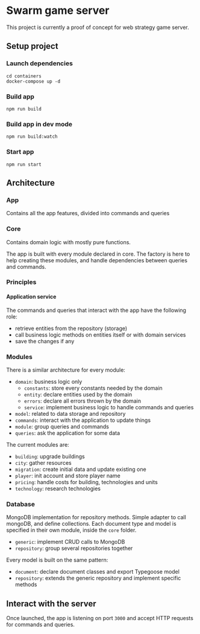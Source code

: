 # Swarm game server

This project is currently a proof of concept for web strategy game server.

## Setup project

### Launch dependencies

```
cd containers
docker-compose up -d
```

### Build app

```
npm run build
```

### Build app in dev mode

```
npm run build:watch
```

### Start app

```
npm run start
```

## Architecture

### App

Contains all the app features, divided into commands and queries

### Core

Contains domain logic with mostly pure functions.

The app is built with every module declared in core.
The factory is here to help creating these modules, and handle dependencies between queries and commands.

### Principles

#### Application service

The commands and queries that interact with the app have the following role:

- retrieve entities from the repository (storage)
- call business logic methods on entities itself or with domain services
- save the changes if any

### Modules

There is a similar architecture for every module:

- `domain`: business logic only
  - `constants`: store every constants needed by the domain
  - `entity`: declare entities used by the domain
  - `errors`: declare all errors thrown by the domain
  - `service`: implement business logic to handle commands and queries
- `model`: related to data storage and repository
- `commands`: interact with the application to update things
- `module`: group queries and commands
- `queries`: ask the application for some data

The current modules are:

- `building`: upgrade buildings
- `city`: gather resources
- `migration`: create initial data and update existing one
- `player`: init account and store player name
- `pricing`: handle costs for building, technologies and units
- `technology`: research technologies

### Database

MongoDB implementation for repository methods. Simple adapter to call mongoDB, and define collections.
Each document type and model is specified in their own module, inside the `core` folder.

- `generic`: implement CRUD calls to MongoDB
- `repository`: group several repositories together

Every model is built on the same pattern:

- `document`: declare document classes and export Typegoose model
- `repository`: extends the generic repository and implement specific methods

## Interact with the server

Once launched, the app is listening on port `3000` and accept HTTP requests for commands and queries.
